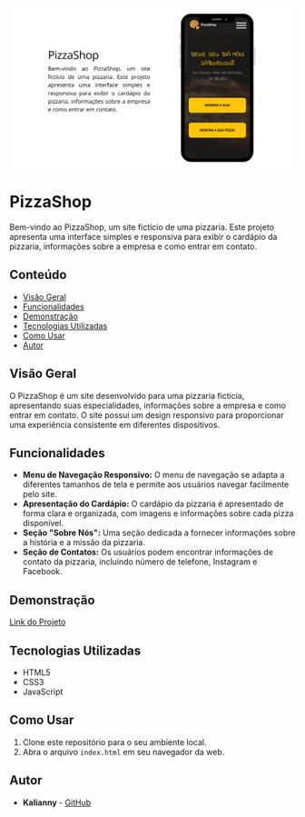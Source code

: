 <img src="/img/PizzaShop.png">

# PizzaShop 

Bem-vindo ao PizzaShop, um site fictício de uma pizzaria. Este projeto apresenta uma interface simples e responsiva para exibir o cardápio da pizzaria, informações sobre a empresa e como entrar em contato.

## Conteúdo

- [Visão Geral](#visão-geral)
- [Funcionalidades](#funcionalidades)
- [Demonstração](#demonstração)
- [Tecnologias Utilizadas](#tecnologias-utilizadas)
- [Como Usar](#como-usar)
- [Autor](#autor)

## Visão Geral

O PizzaShop é um site desenvolvido para uma pizzaria fictícia, apresentando suas especialidades, informações sobre a empresa e como entrar em contato. O site possui um design responsivo para proporcionar uma experiência consistente em diferentes dispositivos.

## Funcionalidades

- **Menu de Navegação Responsivo:** O menu de navegação se adapta a diferentes tamanhos de tela e permite aos usuários navegar facilmente pelo site.
- **Apresentação do Cardápio:** O cardápio da pizzaria é apresentado de forma clara e organizada, com imagens e informações sobre cada pizza disponível.
- **Seção "Sobre Nós":** Uma seção dedicada a fornecer informações sobre a história e a missão da pizzaria.
- **Seção de Contatos:** Os usuários podem encontrar informações de contato da pizzaria, incluindo número de telefone, Instagram e Facebook.

## Demonstração

[Link do Projeto](https://graceful-custard-78b953.netlify.app/)

## Tecnologias Utilizadas

- HTML5
- CSS3
- JavaScript

## Como Usar

1. Clone este repositório para o seu ambiente local.
2. Abra o arquivo `index.html` em seu navegador da web.

## Autor

- **Kalianny** - [GitHub](https://github.com/Kalianny20)

